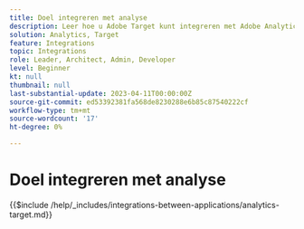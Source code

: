 ```yaml
---
title: Doel integreren met analyse
description: Leer hoe u Adobe Target kunt integreren met Adobe Analytics.
solution: Analytics, Target
feature: Integrations
topic: Integrations
role: Leader, Architect, Admin, Developer
level: Beginner
kt: null
thumbnail: null
last-substantial-update: 2023-04-11T00:00:00Z
source-git-commit: ed53392381fa568de8230288e6b85c87540222cf
workflow-type: tm+mt
source-wordcount: '17'
ht-degree: 0%

---
```



# Doel integreren met analyse

{{$include /help/_includes/integrations-between-applications/analytics-target.md}}
